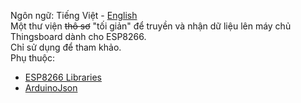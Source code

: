 Ngôn ngữ: Tiếng Việt - [English](README-en.md)  
Một thư viện ~~thô sơ~~ "tối giản" để truyền và nhận dữ liệu lên máy chủ Thingsboard dành cho ESP8266.  
Chỉ sử dụng để tham khảo.  
Phụ thuộc:  
- [ESP8266 Libraries](https://github.com/esp8266/Arduino)  
- [ArduinoJson](https://github.com/bblanchon/ArduinoJson)  
